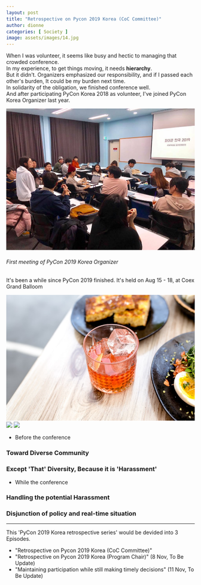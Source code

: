 ```yaml
---
layout: post
title: "Retrospective on Pycon 2019 Korea (CoC Committee)"
author: dionne
categories: [ Society ]
image: assets/images/14.jpg
---
```


When I was volunteer, it seems like busy and hectic to managing that crowded conference.<br />
In my experience, to get things moving, it needs **hierarchy**.<br />
But it didn't. Organizers emphasized our responsibility, and if I passed each other's burden, It could be my burden next time.<br />
In solidarity of the obligation, we finished conference well.<br />
And after participating PyCon Korea 2018 as volunteer, I've joined PyCon Korea Organizer last year.<br/>

![](/assets/images/28.jpg)
###### First meeting of PyCon 2019 Korea Organizer

It's been a while since PyCon 2019 finished. It's held on Aug 15 - 18, at Coex Grand Balloom<br />

![](/assets/images/17.jpg)
![](/assets/images/22.jpg)
![](/assets/images/27.jpg)

- Before the conference

### Toward Diverse Community 

### Except 'That' Diversity, Because it is 'Harassment'

- While the conference

### Handling the potential Harassment

### Disjunction of policy and real-time situation

---
	
This 'PyCon 2019 Korea retrospective series' would be devided into 3 Episodes.<br />

- "Retrospective on Pycon 2019 Korea (CoC Committee)"
- "Retrospective on Pycon 2019 Korea (Program Chair)" (8 Nov, To Be Update)
- "Maintaining participation while still making timely decisions" (11 Nov, To Be Update)

